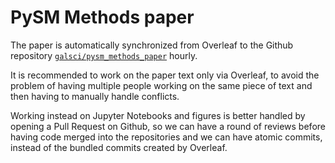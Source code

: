 # PySM Methods paper

The paper is automatically synchronized from Overleaf to the Github repository [`galsci/pysm_methods_paper`](https://github.com/galsci/pysm_methods_paper/) hourly.

It is recommended to work on the paper text only via Overleaf, to avoid the problem of having multiple people working on the same piece of text and then having to manually handle conflicts.

Working instead on Jupyter Notebooks and figures is better handled by opening a Pull Request on Github, so we can have a round of reviews before having code merged into the repositories and we can have atomic commits, instead of the bundled commits created by Overleaf.
